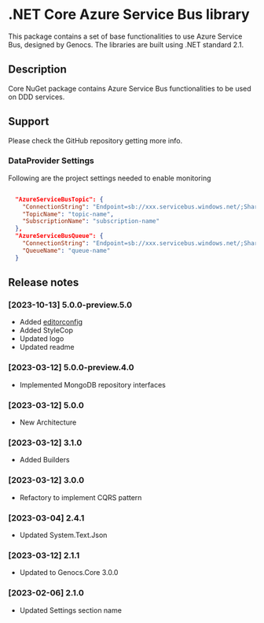 # .NET Core Azure Service Bus library

This package contains a set of base functionalities to use Azure Service Bus, designed by Genocs.
The libraries are built using .NET standard 2.1.


## Description

Core NuGet package contains Azure Service Bus functionalities to be used on DDD services.


## Support

Please check the GitHub repository getting more info.


### DataProvider Settings
Following are the project settings needed to enable monitoring

``` json

  "AzureServiceBusTopic": {
    "ConnectionString": "Endpoint=sb://xxx.servicebus.windows.net/;SharedAccessKeyName=RMQ-xxxx;SharedAccessKey=xxxx",
    "TopicName": "topic-name",
    "SubscriptionName": "subscription-name"
  },
  "AzureServiceBusQueue": {
    "ConnectionString": "Endpoint=sb://xxx.servicebus.windows.net/;SharedAccessKeyName=RMQ-xxxx;SharedAccessKey=xxxx",
    "QueueName": "queue-name"
  }

```

## Release notes

### [2023-10-13] 5.0.0-preview.5.0
- Added [editorconfig](https://editorconfig.org/)
- Added StyleCop
- Updated logo
- Updated readme

### [2023-03-12] 5.0.0-preview.4.0
- Implemented MongoDB repository interfaces

### [2023-03-12] 5.0.0
- New Architecture

### [2023-03-12] 3.1.0
- Added Builders

### [2023-03-12] 3.0.0
- Refactory to implement CQRS pattern

### [2023-03-04] 2.4.1
- Updated System.Text.Json

### [2023-03-12] 2.1.1
- Updated to Genocs.Core 3.0.0

### [2023-02-06] 2.1.0
- Updated Settings section name